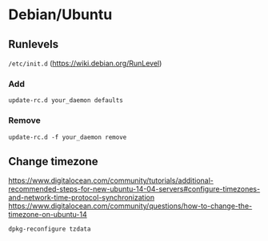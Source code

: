 # Debian/Ubuntu

## Runlevels

`/etc/init.d` (https://wiki.debian.org/RunLevel)

### Add

    update-rc.d your_daemon defaults

### Remove

    update-rc.d -f your_daemon remove

## Change timezone

<https://www.digitalocean.com/community/tutorials/additional-recommended-steps-for-new-ubuntu-14-04-servers#configure-timezones-and-network-time-protocol-synchronization>
<https://www.digitalocean.com/community/questions/how-to-change-the-timezone-on-ubuntu-14>

    dpkg-reconfigure tzdata
